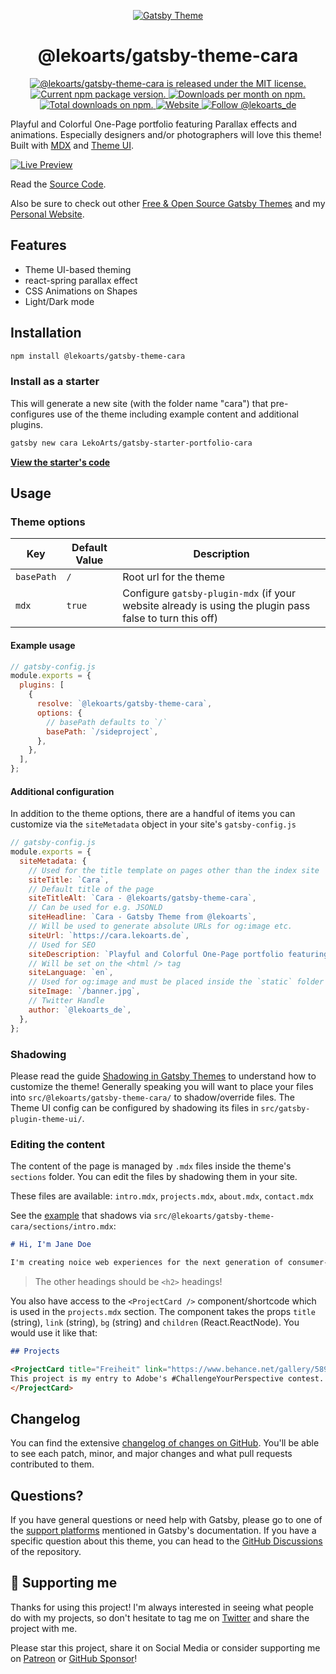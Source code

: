 <p align="center">
  <a href="https://themes.lekoarts.de">
    <img alt="Gatsby Theme" src="https://img.lekoarts.de/gatsby/gatsby-themes-illustration.png" />
  </a>
</p>
<h1 align="center">
  @lekoarts/gatsby-theme-cara
</h1>

<p align="center">
  <a href="https://github.com/LekoArts/gatsby-themes/blob/master/LICENSE">
    <img src="https://img.shields.io/badge/license-MIT-blue.svg" alt="@lekoarts/gatsby-theme-cara is released under the MIT license." />
  </a>
  <a href="https://www.npmjs.org/package/@lekoarts/gatsby-theme-cara">
    <img src="https://img.shields.io/npm/v/@lekoarts/gatsby-theme-cara.svg" alt="Current npm package version." />
  </a>
  <a href="https://npmcharts.com/compare/@lekoarts/gatsby-theme-cara?minimal=true">
    <img src="https://img.shields.io/npm/dm/@lekoarts/gatsby-theme-cara.svg" alt="Downloads per month on npm." />
  </a>
  <a href="https://npmcharts.com/compare/@lekoarts/gatsby-theme-cara?minimal=true">
    <img src="https://img.shields.io/npm/dt/@lekoarts/gatsby-theme-cara.svg" alt="Total downloads on npm." />
  </a>
  <a href="https://www.lekoarts.de?utm_source=cara&utm_medium=Theme">
    <img alt="Website" src="https://img.shields.io/badge/-website-blue">
  </a>
  <a href="https://twitter.com/intent/follow?screen_name=lekoarts_de">
      <img src="https://img.shields.io/twitter/follow/lekoarts_de.svg?label=Follow%20@lekoarts_de" alt="Follow @lekoarts_de" />
    </a>
</p>

Playful and Colorful One-Page portfolio featuring Parallax effects and animations. Especially designers and/or photographers will love this theme! Built with [MDX](https://mdxjs.com/) and [Theme UI](https://theme-ui.com/).

[![Live Preview](https://img.lekoarts.de/gatsby/preview.svg)](https://cara.lekoarts.de)

Read the [Source Code](https://github.com/LekoArts/gatsby-starter-portfolio-cara).

Also be sure to check out other [Free & Open Source Gatsby Themes](https://themes.lekoarts.de) and my [Personal Website](https://www.lekoarts.de?utm_source=cara&utm_medium=Theme).

## Features

- Theme UI-based theming
- react-spring parallax effect
- CSS Animations on Shapes
- Light/Dark mode

## Installation

```sh
npm install @lekoarts/gatsby-theme-cara
```

### Install as a starter

This will generate a new site (with the folder name "cara") that pre-configures use of the theme including example content and additional plugins.

```sh
gatsby new cara LekoArts/gatsby-starter-portfolio-cara
```

[**View the starter's code**](https://github.com/LekoArts/gatsby-starter-portfolio-cara)

## Usage

### Theme options

| Key        | Default Value | Description                                                                                             |
| ---------- | ------------- | ------------------------------------------------------------------------------------------------------- |
| `basePath` | `/`           | Root url for the theme                                                                                  |
| `mdx`      | `true`        | Configure `gatsby-plugin-mdx` (if your website already is using the plugin pass false to turn this off) |

#### Example usage

```js
// gatsby-config.js
module.exports = {
  plugins: [
    {
      resolve: `@lekoarts/gatsby-theme-cara`,
      options: {
        // basePath defaults to `/`
        basePath: `/sideproject`,
      },
    },
  ],
};
```

#### Additional configuration

In addition to the theme options, there are a handful of items you can customize via the `siteMetadata` object in your site's `gatsby-config.js`

```js
// gatsby-config.js
module.exports = {
  siteMetadata: {
    // Used for the title template on pages other than the index site
    siteTitle: `Cara`,
    // Default title of the page
    siteTitleAlt: `Cara - @lekoarts/gatsby-theme-cara`,
    // Can be used for e.g. JSONLD
    siteHeadline: `Cara - Gatsby Theme from @lekoarts`,
    // Will be used to generate absolute URLs for og:image etc.
    siteUrl: `https://cara.lekoarts.de`,
    // Used for SEO
    siteDescription: `Playful and Colorful One-Page portfolio featuring Parallax effects and animations`,
    // Will be set on the <html /> tag
    siteLanguage: `en`,
    // Used for og:image and must be placed inside the `static` folder
    siteImage: `/banner.jpg`,
    // Twitter Handle
    author: `@lekoarts_de`,
  },
};
```

### Shadowing

Please read the guide [Shadowing in Gatsby Themes](https://www.gatsbyjs.com/docs/how-to/plugins-and-themes/shadowing/) to understand how to customize the theme! Generally speaking you will want to place your files into `src/@lekoarts/gatsby-theme-cara/` to shadow/override files. The Theme UI config can be configured by shadowing its files in `src/gatsby-plugin-theme-ui/`.

### Editing the content

The content of the page is managed by `.mdx` files inside the theme's `sections` folder. You can edit the files by shadowing them in your site.

These files are available: `intro.mdx`, `projects.mdx`, `about.mdx`, `contact.mdx`

See the [example](https://github.com/LekoArts/gatsby-themes/tree/master/examples/cara/src/@lekoarts/gatsby-theme-cara/sections) that shadows via `src/@lekoarts/gatsby-theme-cara/sections/intro.mdx`:

```md
# Hi, I'm Jane Doe

I'm creating noice web experiences for the next generation of consumer-facing companies
```

> The other headings should be `<h2>` headings!

You also have access to the `<ProjectCard />` component/shortcode which is used in the `projects.mdx` section. The component takes the props `title` (string), `link` (string), `bg` (string) and `children` (React.ReactNode). You would use it like that:

```md
## Projects

<ProjectCard title="Freiheit" link="https://www.behance.net/gallery/58937147/Freiheit" bg="linear-gradient(to right, #D4145A 0%, #FBB03B 100%)">
This project is my entry to Adobe's #ChallengeYourPerspective contest.
</ProjectCard>
```

## Changelog

You can find the extensive [changelog of changes on GitHub](https://github.com/LekoArts/gatsby-themes/blob/master/themes/gatsby-theme-cara/CHANGELOG.md). You'll be able to see each patch, minor, and major changes and what pull requests contributed to them.

## Questions?

If you have general questions or need help with Gatsby, please go to one of the [support platforms](https://www.gatsbyjs.com/contributing/community/#where-to-get-support) mentioned in Gatsby's documentation. If you have a specific question about this theme, you can head to the [GitHub Discussions](https://github.com/LekoArts/gatsby-themes/discussions) of the repository.

## 🌟 Supporting me

Thanks for using this project! I'm always interested in seeing what people do with my projects, so don't hesitate to tag me on [Twitter](https://twitter.com/lekoarts_de) and share the project with me.

Please star this project, share it on Social Media or consider supporting me on [Patreon](https://www.patreon.com/lekoarts) or [GitHub Sponsor](https://github.com/sponsors/LekoArts)!
